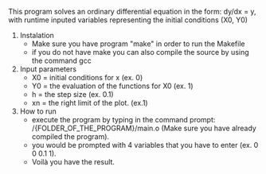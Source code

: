 This program solves an ordinary differential equation in the form: dy/dx = y, with runtime inputed variables representing the initial conditions (X0, Y0)
1. Instalation
   - Make sure you have program "make" in order to run the Makefile
   - if you do not have make you can also compile the source by using the command gcc
3. Input parameters
    - X0 = initial conditions for x (ex. 0)
    - Y0 = the evaluation of the functions for X0 (ex. 1)
    - h = the step size (ex. 0.1)
    - xn = the right limit of the plot. (ex.1)
4. How to run
   - execute the program by typing in the command prompt: /{FOLDER_OF_THE_PROGRAM}/main.o (Make sure you have already compiled the program).
   - you would be prompted with 4 variables that you have to enter (ex. 0 0 0.1 1).
   - Voilà you have the result.
   
